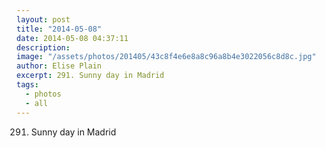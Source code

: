 ```yaml
---
layout: post
title: "2014-05-08"
date: 2014-05-08 04:37:11
description: 
image: "/assets/photos/201405/43c8f4e6e8a8c96a8b4e3022056c8d8c.jpg"
author: Elise Plain
excerpt: 291. Sunny day in Madrid
tags: 
  - photos
  - all
---
```


291. Sunny day in Madrid
<p></p>
